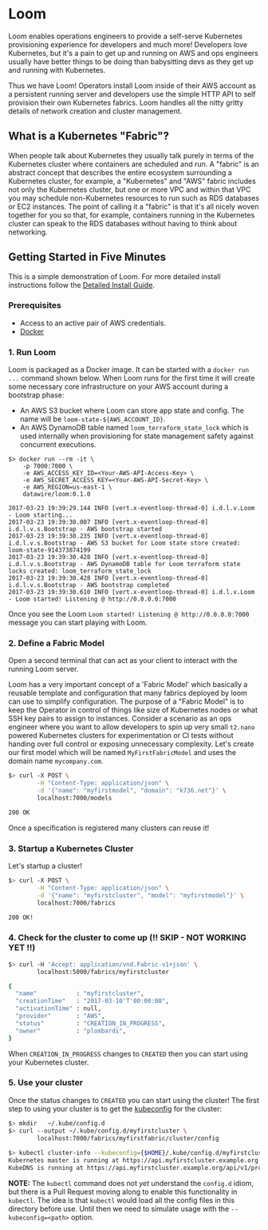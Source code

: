 # Loom

Loom enables operations engineers to provide a self-serve Kubernetes provisioning experience for developers and much more! Developers love Kubernetes, but it's a pain to get up and running on AWS and ops engineers usually have better things to be doing than babysitting devs as they get up and running with Kubernetes.

Thus we have Loom! Operators install Loom inside of their AWS account as a persistent running server and developers use the simple HTTP API to self provision their own Kubernetes fabrics. Loom handles all the nitty gritty details of network creation and cluster management.

## What is a Kubernetes "Fabric"?

When people talk about Kubernetes they usually talk purely in terms of the Kubernetes cluster where containers are scheduled and run. A "fabric" is an abstract concept that describes the entire ecosystem surrounding a Kubernetes cluster, for example, a "Kubernetes" and "AWS" fabric includes not only the Kubernetes cluster, but one or more VPC and within that VPC you may schedule non-Kubernetes resources to run such as RDS databases or EC2 instances. The point of calling it a "fabric" is that it's all nicely woven together for you so that, for example, containers running in the Kubernetes cluster can speak to the RDS databases without having to think about networking.

## Getting Started in Five Minutes

This is a simple demonstration of Loom. For more detailed install instructions follow the [Detailed Install Guide](install/README.md).

### Prerequisites

- Access to an active pair of AWS credentials.
- [Docker](https://docker.io)

### 1. Run Loom

Loom is packaged as a Docker image. It can be started with a `docker run ...` command shown below. When Loom runs for the first time it will create some necessary core infrastructure on your AWS account during a bootstrap phase:

- An AWS S3 bucket where Loom can store app state and config. The name will be `loom-state-${AWS_ACCOUNT_ID}`.
- An AWS DynamoDB table named `loom_terraform_state_lock` which is used internally when provisioning for state management safety against concurrent executions.

```
$> docker run --rm -it \
    -p 7000:7000 \
    -e AWS_ACCESS_KEY_ID=<Your-AWS-API-Access-Key> \
    -e AWS_SECRET_ACCESS_KEY=<Your-AWS-API-Secret-Key> \
    -e AWS_REGION=us-east-1 \
    datawire/loom:0.1.0

2017-03-23 19:39:29.144 INFO [vert.x-eventloop-thread-0] i.d.l.v.Loom - Loom starting...
2017-03-23 19:39:30.007 INFO [vert.x-eventloop-thread-0] i.d.l.v.s.Bootstrap - AWS bootstrap started
2017-03-23 19:39:30.235 INFO [vert.x-eventloop-thread-0] i.d.l.v.s.Bootstrap - AWS S3 bucket for Loom state store created: loom-state-914373874199
2017-03-23 19:39:30.428 INFO [vert.x-eventloop-thread-0] i.d.l.v.s.Bootstrap - AWS DynamoDB table for Loom terraform state locks created: loom_terraform_state_lock
2017-03-23 19:39:30.428 INFO [vert.x-eventloop-thread-0] i.d.l.v.s.Bootstrap - AWS bootstrap completed
2017-03-23 19:39:30.610 INFO [vert.x-eventloop-thread-0] i.d.l.v.Loom - Loom started! Listening @ http://0.0.0.0:7000
```

Once you see the Loom `Loom started! Listening @ http://0.0.0.0:7000` message you can start playing with Loom.

### 2. Define a Fabric Model

Open a second terminal that can act as your client to interact with the running Loom server.

Loom has a very important concept of a 'Fabric Model' which basically a reusable template and configuration that many fabrics deployed by loom can use to simplify configuration. The purpose of a "Fabric Model" is to keep the Operator in control of things like size of Kubernetes nodes or what SSH key pairs to assign to instances. Consider a scenario as an ops engineer where you want to allow developers to spin up very small `t2.nano` powered Kubernetes clusters for experimentation or CI tests without handing over full control or exposing unnecessary complexity. Let's create our first model which will be named `MyFirstFabricModel` and uses the domain name `mycompany.com`.

```bash
$> curl -X POST \
        -H "Content-Type: application/json" \
        -d '{"name": "myfirstmodel", "domain": "k736.net"}' \
        localhost:7000/models

200 OK
```

Once a specification is registered many clusters can reuse it!

### 3. Startup a Kubernetes Cluster

Let's startup a cluster!

```bash
$> curl -X POST \
        -H "Content-Type: application/json" \
        -d '{"name": "myfirstcluster", "model": "myfirstmodel"}' \
        localhost:7000/fabrics

200 OK!
```

### 4. Check for the cluster to come up (!! SKIP - NOT WORKING YET !!)

```bash
$> curl -H 'Accept: application/vnd.Fabric-v1+json' \
        localhost:5000/fabrics/myfirstcluster

{
  "name"           : "myfirstcluster",
  "creationTime"   : "2017-03-10'T'00:00:00",
  "activationTime" : null,
  "provider"       : "AWS",
  "status"         : "CREATION_IN_PROGRESS",
  "owner"          : "plombardi",
}
```

When `CREATION_IN_PROGRESS` changes to `CREATED` then you can start using your Kubernetes cluster.

### 5. Use your cluster

Once the status changes to `CREATED` you can start using the cluster! The first step to using your cluster is to get the [kubeconfig](https://kubernetes.io/docs/concepts/cluster-administration/authenticate-across-clusters-kubeconfig/) for the cluster:

```bash
$> mkdir   ~/.kube/config.d
$> curl --output ~/.kube/config.d/myfirstcluster \
        localhost:7000/fabrics/myfirstfabric/cluster/config
        
$> kubectl cluster-info --kubeconfig={$HOME}/.kube/config.d/myfirstcluster
Kubernetes master is running at https://api.myfirstcluster.example.org
KubeDNS is running at https://api.myfirstcluster.example.org/api/v1/proxy/namespaces/kube-system/services/kube-dns
```

**NOTE:** The `kubectl` command does not *yet* understand the `config.d` idiom, but there is a Pull Request moving along to enable this functionality in `kubectl`. The idea is that `kubectl` would load all the config files in this directory before use. Until then we need to simulate usage with the `--kubeconfig=<path>` option.
